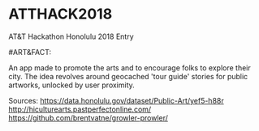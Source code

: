 # ATTHACK2018
AT&amp;T Hackathon Honolulu 2018 Entry

#ART&FACT: 

An app made to promote the arts and to encourage folks to explore their city.
The idea revolves around geocached 'tour guide' stories for public artworks, unlocked by user proximity.

Sources:
https://data.honolulu.gov/dataset/Public-Art/yef5-h88r
http://hiculturearts.pastperfectonline.com/
https://github.com/brentvatne/growler-prowler/
